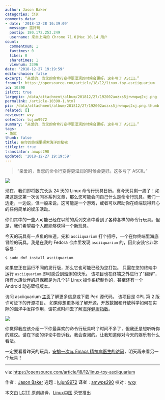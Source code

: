 ```yaml
---
author: Jason Baker
categories: 分享
comments_data:
- date: '2018-12-28 16:39:09'
  message: 蛮好玩
  postip: 180.172.253.249
  username: 来自上海的 Chrome 71.0|Mac 10.14 用户
count:
  commentnum: 1
  favtimes: 0
  likes: 0
  sharetimes: 1
  viewnum: 3396
date: '2018-12-27 19:19:59'
editorchoice: false
excerpt: “亲爱的，当您的命令行变得更湿润的时候会更好。这多亏了 ASCII。”
fromurl: https://opensource.com/article/18/12/linux-toy-asciiquarium
id: 10390
islctt: true
largepic: /data/attachment/album/201812/27/192002aozxs5jrwnqwq2xj.png
permalink: /article-10390-1.html
pic: /data/attachment/album/201812/27/192002aozxs5jrwnqwq2xj.png.thumb.jpg
related: []
reviewer: wxy
selector: lujun9972
summary: “亲爱的，当您的命令行变得更湿润的时候会更好。这多亏了 ASCII。”
tags:
- 鱼缸
thumb: false
title: 在你的终端里探索海洋的秘密
titlepic: true
translator: amwps290
updated: '2018-12-27 19:19:59'
---
```



> 
> “亲爱的，当您的命令行变得更湿润的时候会更好。这多亏了 ASCII。”
> 
> 
> 


![](/data/attachment/album/201812/27/192002aozxs5jrwnqwq2xj.png)


现在，我们即将数完长达 24 天的 Linux 命令行玩具日历。离今天只剩一周了！如果这是您第一次访问本系列文章，那么您可能会问自己什么是命令行玩具。我们一边走，一边说，但一般来说，这可能是一个游戏，或者可以帮助你在终端玩得开心的任何简单的娱乐活动。


你们其中的一些人可能已经在以前的系列文章中看到了各种各样的命令行玩具。但是，我们希望每个人都能够获得一个新玩具。


今天的玩具有一点鱼的味道。先和 `asciiquarium` 打个招呼，一个在你终端里海底冒险的玩具。我是在我的 Fedora 仓库里发现 `asciiquarium` 的，因此安装它非常容易：



```
$ sudo dnf install asciiquarium
```

如果您正在运行不同的发行版，那么它也可能已经为您打包。 只需在您的终端中运行 `asciiquarium` 即可感受到蛤蜊的快乐。 该项目也在终端之外进行了“翻译”，所有水族伙伴的屏保都是为几个非 Linux 操作系统制作的，甚至还有一个 Android 动态壁纸版本。


访问 asciiquarium [主页](https://robobunny.com/projects/asciiquarium/html/)了解更多信息或下载 Perl 源代码。 该项目是 GPL 第 2 版许可证下的开源项目。 如果你想更多地了解开源，开放数据和开放科学如何在实际的海洋中发挥作用，请花点时间去了解[海洋健康指数](https://opensource.com/article/18/12/protecting-world-oceans)。


![](/data/attachment/album/201812/27/192016cuuowtirwoh7kjow.gif)


你觉得我应该介绍一下你最喜欢的命令行玩具吗？时间不多了，但我还是想听听你的建议。请在下面的评论中告诉我，我会查阅的。让我知道你对今天的娱乐有什么看法。


一定要看看昨天的玩具，[安排一次与 Emacs 精神病医生的访问](https://opensource.com/article/18/12/linux-toy-eliza)，明天再来看另一个玩具！




---


via: <https://opensource.com/article/18/12/linux-toy-asciiquarium>


作者：[Jason Baker](https://opensource.com/users/jason-baker) 选题：[lujun9972](https://github.com/lujun9972) 译者：[amwps290](https://github.com/amwps290) 校对：[wxy](https://github.com/wxy)


本文由 [LCTT](https://github.com/LCTT/TranslateProject) 原创编译，[Linux中国](https://linux.cn/) 荣誉推出